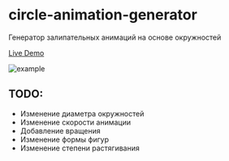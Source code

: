 # circle-animation-generator
Генератор залипательных анимаций на основе окружностей

[Live Demo](https://kirbmstu.github.io/circle-animation-generator/animation.html)

![example](https://user-images.githubusercontent.com/26504387/140230761-9b4ef168-d380-401d-a635-d9709641512c.gif)

## TODO:
- Изменение диаметра окружностей
- Изменение скорости анимации
- Добавление вращения
- Изменение формы фигур
- Изменение степени растягивания
